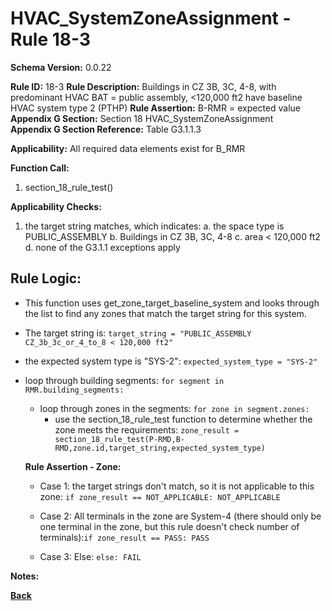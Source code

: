 # HVAC_SystemZoneAssignment - Rule 18-3
**Schema Version:** 0.0.22  

**Rule ID:** 18-3
**Rule Description:** Buildings in CZ 3B, 3C, 4-8, with predominant HVAC BAT = public assembly, <120,000 ft2 have baseline HVAC system type 2 (PTHP)
**Rule Assertion:** B-RMR = expected value  
**Appendix G Section:** Section 18 HVAC_SystemZoneAssignment  
**Appendix G Section Reference:** Table G3.1.1.3

**Applicability:** All required data elements exist for B_RMR  

**Function Call:** 

1. section_18_rule_test()


**Applicability Checks:**
1. the target string matches, which indicates:
	a. the space type is PUBLIC_ASSEMBLY
	b. Buildings in CZ 3B, 3C, 4-8
	c. area < 120,000 ft2
	d. none of the G3.1.1 exceptions apply

## Rule Logic:  
- This function uses get_zone_target_baseline_system and looks through the list to find any zones that match the target string for this system.
- The target string is: `target_string = "PUBLIC_ASSEMBLY CZ_3b_3c_or_4_to_8 < 120,000 ft2"`
- the expected system type is "SYS-2": `expected_system_type = "SYS-2"`

- loop through building segments: `for segment in RMR.building_segments:`
	- loop through zones in the segments: `for zone in segment.zones:`
		- use the section_18_rule_test function to determine whether the zone meets the requirements: `zone_result = section_18_rule_test(P-RMD,B-RMD,zone.id,target_string,expected_system_type)`

  **Rule Assertion - Zone:**

  - Case 1: the target strings don't match, so it is not applicable to this zone: `if zone_result == NOT_APPLICABLE: NOT_APPLICABLE`
  - Case 2: All terminals in the zone are System-4 (there should only be one terminal in the zone, but this rule doesn't check number of terminals):`if zone_result == PASS: PASS`

  - Case 3: Else: `else: FAIL`

**Notes:**

**[Back](../_toc.md)**
